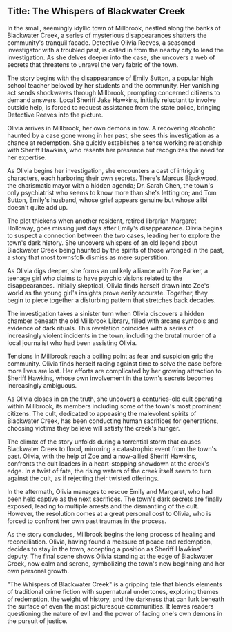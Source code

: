 
## Title: The Whispers of Blackwater Creek

In the small, seemingly idyllic town of Millbrook, nestled along the banks of Blackwater Creek, a series of mysterious disappearances shatters the community's tranquil facade. Detective Olivia Reeves, a seasoned investigator with a troubled past, is called in from the nearby city to lead the investigation. As she delves deeper into the case, she uncovers a web of secrets that threatens to unravel the very fabric of the town.

The story begins with the disappearance of Emily Sutton, a popular high school teacher beloved by her students and the community. Her vanishing act sends shockwaves through Millbrook, prompting concerned citizens to demand answers. Local Sheriff Jake Hawkins, initially reluctant to involve outside help, is forced to request assistance from the state police, bringing Detective Reeves into the picture.

Olivia arrives in Millbrook, her own demons in tow. A recovering alcoholic haunted by a case gone wrong in her past, she sees this investigation as a chance at redemption. She quickly establishes a tense working relationship with Sheriff Hawkins, who resents her presence but recognizes the need for her expertise.

As Olivia begins her investigation, she encounters a cast of intriguing characters, each harboring their own secrets. There's Marcus Blackwood, the charismatic mayor with a hidden agenda; Dr. Sarah Chen, the town's only psychiatrist who seems to know more than she's letting on; and Tom Sutton, Emily's husband, whose grief appears genuine but whose alibi doesn't quite add up.

The plot thickens when another resident, retired librarian Margaret Holloway, goes missing just days after Emily's disappearance. Olivia begins to suspect a connection between the two cases, leading her to explore the town's dark history. She uncovers whispers of an old legend about Blackwater Creek being haunted by the spirits of those wronged in the past, a story that most townsfolk dismiss as mere superstition.

As Olivia digs deeper, she forms an unlikely alliance with Zoe Parker, a teenage girl who claims to have psychic visions related to the disappearances. Initially skeptical, Olivia finds herself drawn into Zoe's world as the young girl's insights prove eerily accurate. Together, they begin to piece together a disturbing pattern that stretches back decades.

The investigation takes a sinister turn when Olivia discovers a hidden chamber beneath the old Millbrook Library, filled with arcane symbols and evidence of dark rituals. This revelation coincides with a series of increasingly violent incidents in the town, including the brutal murder of a local journalist who had been assisting Olivia.

Tensions in Millbrook reach a boiling point as fear and suspicion grip the community. Olivia finds herself racing against time to solve the case before more lives are lost. Her efforts are complicated by her growing attraction to Sheriff Hawkins, whose own involvement in the town's secrets becomes increasingly ambiguous.

As Olivia closes in on the truth, she uncovers a centuries-old cult operating within Millbrook, its members including some of the town's most prominent citizens. The cult, dedicated to appeasing the malevolent spirits of Blackwater Creek, has been conducting human sacrifices for generations, choosing victims they believe will satisfy the creek's hunger.

The climax of the story unfolds during a torrential storm that causes Blackwater Creek to flood, mirroring a catastrophic event from the town's past. Olivia, with the help of Zoe and a now-allied Sheriff Hawkins, confronts the cult leaders in a heart-stopping showdown at the creek's edge. In a twist of fate, the rising waters of the creek itself seem to turn against the cult, as if rejecting their twisted offerings.

In the aftermath, Olivia manages to rescue Emily and Margaret, who had been held captive as the next sacrifices. The town's dark secrets are finally exposed, leading to multiple arrests and the dismantling of the cult. However, the resolution comes at a great personal cost to Olivia, who is forced to confront her own past traumas in the process.

As the story concludes, Millbrook begins the long process of healing and reconciliation. Olivia, having found a measure of peace and redemption, decides to stay in the town, accepting a position as Sheriff Hawkins' deputy. The final scene shows Olivia standing at the edge of Blackwater Creek, now calm and serene, symbolizing the town's new beginning and her own personal growth.

"The Whispers of Blackwater Creek" is a gripping tale that blends elements of traditional crime fiction with supernatural undertones, exploring themes of redemption, the weight of history, and the darkness that can lurk beneath the surface of even the most picturesque communities. It leaves readers questioning the nature of evil and the power of facing one's own demons in the pursuit of justice.
